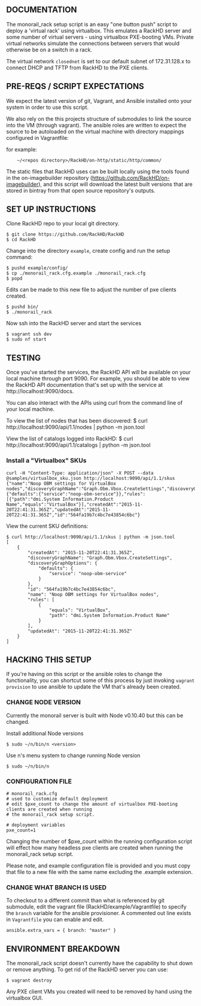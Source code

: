 ## DOCUMENTATION

The monorail_rack setup script is an easy "one button push" script to deploy
a 'virtual rack' using virtualbox. This emulates a RackHD server and some number
of virtual servers - using virtualbox PXE-booting VMs. Private virtual networks
simulate the connections between servers that would otherwise be on a switch
in a rack.

The virtual network `closednet` is set to our default subnet of 172.31.128.x
to connect DHCP and TFTP from RackHD to the PXE clients.

## PRE-REQS / SCRIPT EXPECTATIONS

We expect the latest version of git, Vagrant, and Ansible installed onto your
system in order to use this script.

We also rely on the this projects structure of submodules to link the source
into the VM (through vagrant). The ansible roles are written to expect the
source to be autoloaded on the virtual machine with directory mappings
configured in Vagrantfile:

for example:

        ~/<repos directory>/RackHD/on-http/static/http/common/

The static files that RackHD uses can be built locally using the tools found in
the on-imagebuilder repository (https://github.com/RackHD/on-imagebuilder),
and this script will download the latest built versions that are stored in
bintray from that open source repository's outputs.

## SET UP INSTRUCTIONS

Clone RackHD repo to your local git directory.

    $ git clone https://github.com/RackHD/RackHD
    $ cd RackHD


Change into the directory `example`, create config and run the setup command:

    $ pushd example/config/
    $ cp ./monorail_rack.cfg.example ./monorail_rack.cfg
    $ popd

Edits can be made to this new file to adjust the number of pxe clients created.

    $ pushd bin/
    $ ./monorail_rack

Now ssh into the RackHD server and start the services

    $ vagrant ssh dev
    $ sudo nf start

## TESTING

Once you've started the services, the RackHD API will be available on your local
machine through port 9090. For example, you should be able to view the RackHD
API documentation that's set up with the service at http://localhost:9090/docs.

You can also interact with the APIs using curl from the command line of your
local machine.

To view the list of nodes that has been discovered:
    $ curl http://localhost:9090/api/1.1/nodes | python -m json.tool

View the list of catalogs logged into RackHD:
    $ curl http://localhost:9090/api/1.1/catalogs | python -m json.tool



### Install a "Virtualbox" SKUs

    curl -H "Content-Type: application/json" -X POST --data @samples/virtualbox_sku.json http://localhost:9090/api/1.1/skus
    {"name":"Noop OBM settings for VirtualBox nodes","discoveryGraphName":"Graph.Obm.Vbox.CreateSettings","discoveryGraphOptions":{"defaults":{"service":"noop-obm-service"}},"rules":[{"path":"dmi.System Information.Product Name","equals":"VirtualBox"}],"createdAt":"2015-11-20T22:41:31.365Z","updatedAt":"2015-11-20T22:41:31.365Z","id":"564fa19b7c4bc7e43854c6bc"}

View the current SKU definitions:

    $ curl http://localhost:9090/api/1.1/skus | python -m json.tool
    [
        {
            "createdAt": "2015-11-20T22:41:31.365Z",
            "discoveryGraphName": "Graph.Obm.Vbox.CreateSettings",
            "discoveryGraphOptions": {
                "defaults": {
                    "service": "noop-obm-service"
                }
            },
            "id": "564fa19b7c4bc7e43854c6bc",
            "name": "Noop OBM settings for VirtualBox nodes",
            "rules": [
                {
                    "equals": "VirtualBox",
                    "path": "dmi.System Information.Product Name"
                }
            ],
            "updatedAt": "2015-11-20T22:41:31.365Z"
        }
    ]

## HACKING THIS SETUP

If you're having on this script or the ansible roles to change the
functionality, you can shortcut some of this process by just invoking
`vagrant provision` to use ansible to update the VM that's already been created.


### CHANGE NODE VERSION

Currently the monorail server is built with Node v0.10.40 but this can be changed.

Install additional Node versions

    $ sudo ~/n/bin/n <version>

Use n's menu system to change running Node version

    $ sudo ~/n/bin/n


### CONFIGURATION FILE

```
# monorail_rack.cfg
# used to customize default deployment
# edit $pxe_count to change the amount of virtualbox PXE-booting clients are created when running
# the monorail_rack setup script.

# deployment variables
pxe_count=1
```

Changing the number of $pxe_count within the running configuration script will
effect how many headless pxe clients are created when running the monorail_rack
setup script.

Please note, and example configuration file is provided and you must copy that
file to a new file with the same name excluding the .example extension.

### CHANGE WHAT BRANCH IS USED

To checkout to a different commit than what is referenced by git submodule,
edit the vagrant file (RackHD/example/Vagrantfile) to specify the `branch`
variable for the ansible provisioner. A commented out line exists in
`Vagrantfile` you can enable and edit.

    ansible.extra_vars = { branch: "master" }

## ENVIRONMENT BREAKDOWN

The monorail_rack script doesn't currently have the capability to shut down or
remove anything. To get rid of the RackHD server you can use:

    $ vagrant destroy

Any PXE client VMs you created will need to be removed by hand using the
virtualbox GUI.
